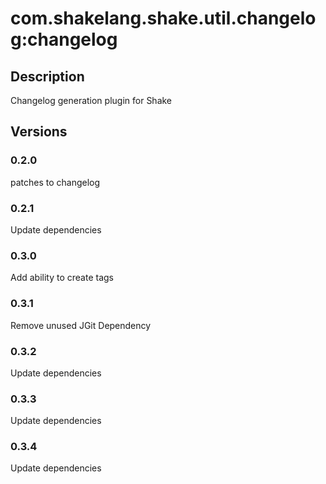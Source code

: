 # com.shakelang.shake.util.changelog:changelog
## Description
Changelog generation plugin for Shake
## Versions
### 0.2.0
patches to changelog
### 0.2.1
Update dependencies
### 0.3.0
Add ability to create tags
### 0.3.1
Remove unused JGit Dependency
### 0.3.2
Update dependencies
### 0.3.3
Update dependencies
### 0.3.4
Update dependencies